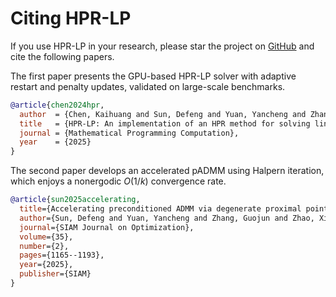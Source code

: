 # Citing HPR-LP

If you use HPR-LP in your research, please star the project on [GitHub](https://github.com/PolyU-IOR/HPR-LP) and cite the following papers.

The first paper presents the GPU-based HPR-LP solver with adaptive restart and penalty updates, validated on large-scale benchmarks.
```bibtex
@article{chen2024hpr,
  author  = {Chen, Kaihuang and Sun, Defeng and Yuan, Yancheng and Zhang, Guojun and Zhao, Xinyuan},
  title   = {HPR-LP: An implementation of an HPR method for solving linear programming},
  journal = {Mathematical Programming Computation},
  year    = {2025}
}

```

The second paper develops  an accelerated pADMM using Halpern iteration, which enjoys a nonergodic $O(1/k)$ convergence rate.
```bibtex
@article{sun2025accelerating,
  title={Accelerating preconditioned ADMM via degenerate proximal point mappings},
  author={Sun, Defeng and Yuan, Yancheng and Zhang, Guojun and Zhao, Xinyuan},
  journal={SIAM Journal on Optimization},
  volume={35},
  number={2},
  pages={1165--1193},
  year={2025},
  publisher={SIAM}
}
```